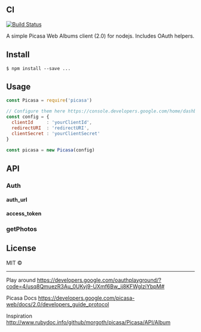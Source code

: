 CI
--

[![Build Status](https://travis-ci.org/esteban-uo/picasa.svg)](https://travis-ci.org/esteban-uo/picasa)

A simple Picasa Web Albums client (2.0) for nodejs. Includes OAuth helpers.

Install
-------

```
$ npm install --save ...
```

Usage
-----

```js
const Picasa = require('picasa')

// Configure them here https://console.developers.google.com/home/dashboard
const config = {
  clientId     : 'yourClientId',
  redirectURI  : 'redirectURI',
  clientSecret : 'yourClientSecret'
}

const picasa = new Picasa(config)
```

API
---

### Auth

#### auth_url

#### access_token

### getPhotos

License
-------

MIT ©

---

Play around https://developers.google.com/oauthplayground/?code=4/usq8QmuezR3Au_0UKyj9-UXmf6Bw_ij8KFWgIziYbpM#

Picasa Docs https://developers.google.com/picasa-web/docs/2.0/developers_guide_protocol

Inspiration http://www.rubydoc.info/github/morgoth/picasa/Picasa/API/Album
